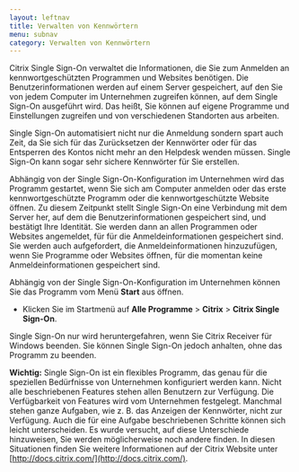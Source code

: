 ```yaml
---
layout: leftnav
title: Verwalten von Kennwörtern
menu: subnav
category: Verwalten von Kennwörtern
---
```


Citrix Single Sign-On verwaltet die Informationen, die Sie zum Anmelden an kennwortgeschützten Programmen und Websites benötigen. Die Benutzerinformationen werden auf einem Server gespeichert, auf den Sie von jedem Computer im Unternehmen zugreifen können, auf dem Single Sign-On ausgeführt wird. Das heißt, Sie können auf eigene Programme und Einstellungen zugreifen und von verschiedenen Standorten aus arbeiten.

Single Sign-On automatisiert nicht nur die Anmeldung sondern spart auch Zeit, da Sie sich für das Zurücksetzen der Kennwörter oder für das Entsperren des Kontos nicht mehr an den Helpdesk wenden müssen. Single Sign-On kann sogar sehr sichere Kennwörter für Sie erstellen.

Abhängig von der Single Sign-On-Konfiguration im Unternehmen wird das Programm gestartet, wenn Sie sich am Computer anmelden oder das erste kennwortgeschützte Programm oder die kennwortgeschützte Website öffnen. Zu diesem Zeitpunkt stellt Single Sign-On eine Verbindung mit dem Server her, auf dem die Benutzerinformationen gespeichert sind, und bestätigt Ihre Identität. Sie werden dann an allen Programmen oder Websites angemeldet, für für die Anmeldeinformationen gespeichert sind. Sie werden auch aufgefordert, die Anmeldeinformationen hinzuzufügen, wenn Sie Programme oder Websites öffnen, für die momentan keine Anmeldeinformationen gespeichert sind.

Abhängig von der Single Sign-On-Konfiguration im Unternehmen können Sie das Programm vom Menü **Start** aus öffnen.

* Klicken Sie im Startmenü auf **Alle Programme** > **Citrix** > **Citrix Single Sign-On**.

Single Sign-On nur wird heruntergefahren, wenn Sie Citrix Receiver für Windows beenden. Sie können Single Sign-On jedoch anhalten, ohne das Programm zu beenden.

**Wichtig:** Single Sign-On ist ein flexibles Programm, das genau für die speziellen Bedürfnisse von Unternehmen konfiguriert werden kann. Nicht alle beschriebenen Features stehen allen Benutzern zur Verfügung. Die Verfügbarkeit von Features wird vom Unternehmen festgelegt. Manchmal stehen ganze Aufgaben, wie z. B. das Anzeigen der Kennwörter, nicht zur Verfügung. Auch die für eine Aufgabe beschriebenen Schritte können sich leicht unterscheiden. Es wurde versucht, auf diese Unterschiede hinzuweisen, Sie werden möglicherweise noch andere finden. In diesen Situationen finden Sie weitere Informationen auf der Citrix Website unter [http://docs.citrix.com/](http://docs.citrix.com/).


